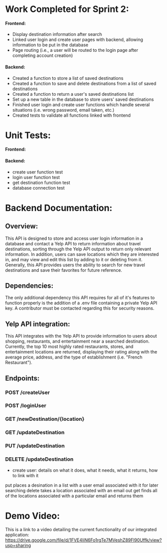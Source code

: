 # **Work Completed for Sprint 2:**

#### Frontend:
- Display destination information after search
- Linked user login and create user pages with backend, allowing information to be put in the database
- Page routing (i.e., a user will be routed to the login page after completing account creation)

#### Backend:
- Created a function to store a list of saved destinations
- Created a function to save and delete destinations from a list of saved destinations
- Created a function to return a user's saved destinations list
- Set up a new table in the database to store users' saved destinations
- Finished user login and create user functions which handle several situations (i.e. wrong password, email taken, etc.)
- Created tests to validate all functions linked with frontend

# **Unit Tests:**

#### Frontend:

#### Backend:
- create user function test
- login user function test
- get destination function test
- database connection test


# **Backend Documentation:**

## Overview:
This API is designed to store and access user login information in a database and contact a Yelp API to return information about travel destinations, sorting through the Yelp API output to return only relevant information. In addition, users can save locations which they are interested in, and may view and edit this list by adding to it or deleting from it. Generally, this API provides users the ability to search for new travel destinations and save their favorites for future reference.

## Dependencies: 
The only additional dependency this API requires for all of it's features to function properly is the addition of a .env file containing a private Yelp API key. A contributor must be contacted regarding this for security reasons.

## Yelp API integration:
This API integrates with the Yelp API to provide information to users about shopping, restaurants, and entertainment near a searched destination. Currently, the top 10 most highly rated restaurants, stores, and entertainment locations are returned, displaying their rating along with the average price, address, and the type of establishment (i.e. "French Restaurant").

## Endpoints:
### **POST** /createUser

### **POST** /loginUser

### **GET** /newDestination/{location}

### **GET** /updateDestination

### **PUT** /updateDestination

### **DELETE** /updateDestination

- create user: details on what it does, what it needs, what it returns, how to link with it


put places a desination in a list with a user email associated with it for later searching
delete takes a location associated with an email out
get finds all of the locations associated with a particular email and returns them


# **Demo Video:**
This is a link to a video detailing the current functionality of our integrated application:
https://drive.google.com/file/d/1FVE4IiN6Fo1rgTe7MVeshZ89Fl90Uffk/view?usp=sharing


